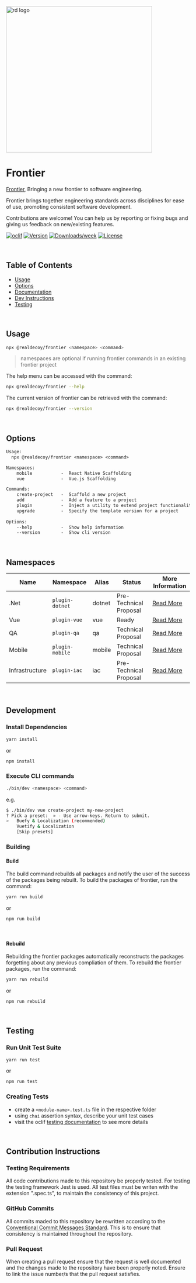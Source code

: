 <p align="left">
  <br/>
  <a href="https://www.realdecoy.com/jamaica/" title="REALDECOY">
    <img width=400px src="https://www.realdecoy.com/wp-content/uploads/2019/02/Realdecoy-logo-transparent.png" alt="rd logo">
  </a>
</p>

# Frontier  

[Frontier](https://github.com/realdecoy/frontier),  Bringing a new frontier to software engineering. 

Frontier brings together engineering standards across disciplines for ease of use, promoting consistent software development.<br />
 

Contributions are welcome! You can help us by reporting or fixing bugs and giving us feedback on new/existing features.


[![oclif](https://img.shields.io/badge/cli-oclif-brightgreen.svg)](https://oclif.io)
[![Version](https://img.shields.io/npm/v/@realdecoy/frontier.svg)](https://npmjs.org/package/@realdecoy/frontier)
[![Downloads/week](https://img.shields.io/npm/dw/@realdecoy/frontier.svg)](https://npmjs.org/package/@realdecoy/frontier)
[![License](https://img.shields.io/npm/l/@realdecoy/frontier.svg)](https://github.com/realdecoy/@realdecoy/frontier/blob/main/package.json)

&nbsp;
&nbsp;
&nbsp;
<!-- custom-toc -->
## Table of Contents

* [Usage](#usage)
* [Options](#options)
* [Documentation](http://frontier.realdecoy.com/)
* [Dev Instructions](#development)
* [Testing](#testing)
<!-- custom-tocstop -->

&nbsp;
&nbsp;
&nbsp;

## Usage
<!-- custom-usage -->

```bash
npx @realdecoy/frontier <namespace> <command>
```
> namespaces are optional if running frontier commands in an existing frontier project

The help menu can be accessed with the command:

```bash
npx @realdecoy/frontier --help
```
The current version of frontier can be retrieved with the command:

```bash
npx @realdecoy/frontier --version
```
<!-- custom-usagestop -->

&nbsp;
&nbsp;
&nbsp;

## Options
```txt
Usage:
  npx @realdecoy/frontier <namespace> <command>

Namespaces:
    mobile           -  React Native Scaffolding
    vue              -  Vue.js Scaffolding

Commands:
    create-project   -  Scaffold a new project
    add              -  Add a feature to a project
    plugin           -  Inject a utility to extend project functionality
    upgrade          -  Specify the template version for a project
  
Options:
    --help           -  Show help information
    --version        -  Show cli version
```


&nbsp;
&nbsp;
&nbsp;

## Namespaces

| Name | Namespace | Alias | Status | More Information
| --- | --- | --- | --- | --- |
| .Net       | `plugin-dotnet` | dotnet | Pre-Technical Proposal | [ Read More ](https://github.com/realdecoy/frontier) |
| Vue        | `plugin-vue`    | vue    | Ready                 | [ Read More ](https://github.com/realdecoy/frontier/tree/main/packages/frontier-plugins/plugin-vue) |
| QA         | `plugin-qa`     | qa     | Technical Proposal    | [ Read More ](https://github.com/realdecoy/frontier/tree/main/packages/frontier-plugins/plugin-qa) |
| Mobile     | `plugin-mobile` | mobile | Technical Proposal    | [ Read More ](https://github.com/realdecoy/frontier) |
| Infrastructure | `plugin-iac`| iac    | Pre-Technical Proposal | [ Read More ](https://github.com/realdecoy/frontier) |

&nbsp;
&nbsp;
&nbsp;

## Development

### Install Dependencies
```bash
yarn install
```
or
```bash
npm install
```

### Execute CLI commands
```bash
./bin/dev <namespace> <command>
```
e.g.
```bash
$ ./bin/dev vue create-project my-new-project
? Pick a preset:  » - Use arrow-keys. Return to submit.
>   Buefy & Localization (recommended)
    Vuetify & Localization
    [Skip presets]
```
### Building

#### Build
The build command rebuilds all packages and notify the user of the success of the packages being rebuilt.
To build the packages of frontier, run the command:

```bash
yarn run build
```
or 
```bash
npm run build
```

&nbsp; &nbsp; &nbsp;


#### Rebuild
Rebuilding the frontier packages automatically reconstructs the packages forgetting about any previous compliation of them.
To rebuild the frontier packages, run the command:

```bash
yarn run rebuild
```
or 
```bash
npm run rebuild
```

&nbsp; &nbsp; &nbsp;

## Testing

### Run Unit Test Suite
```bash
yarn run test
```
or
```bash
npm run test
```

### Creating Tests
- create a ```<module-name>.test.ts``` file in the respective folder
- using ```chai``` assertion syntax, describe your unit test cases
- visit the oclif [testing documentation](https://oclif.io/docs/testing) to see more details

&nbsp; &nbsp; &nbsp;

## Contribution Instructions 
### Testing Requirements
All code contributions made to this repository be properly tested. For testing the testing framework Jest is used. All test files must be writen with the extension ".spec.ts", to maintain the consistency of this project.

### GitHub Commits 
All commits maded to this repository be rewritten according to the [Conventional Commit Messages Standard](https://gist.github.com/qoomon/5dfcdf8eec66a051ecd85625518cfd13). This is to ensure that consistency is maintained throughout the repository. 

### Pull Request
When creating a pull request ensure that the request is well documented and the changes made to the repository have been properly noted. Ensure to link the issue number/s that the pull request satisfies.